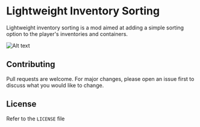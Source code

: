 # Lightweight Inventory Sorting

Lightweight inventory sorting is a mod aimed at adding a simple sorting option to the player's inventories and containers.

![Alt text](https://github.com/ebork11/LightweightInventorySorting/blob/main/src/main/resources/assets/lightweight-inventory-sorting/container-image.png)

## Contributing

Pull requests are welcome. For major changes, please open an issue first
to discuss what you would like to change.

## License

Refer to the `LICENSE` file
